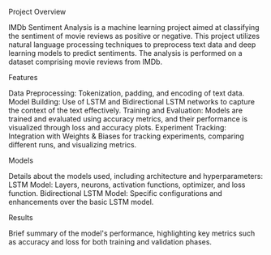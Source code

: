 Project Overview

IMDb Sentiment Analysis is a machine learning project aimed at classifying the sentiment of movie reviews as positive or negative. This project utilizes natural language processing techniques to preprocess text data and deep learning models to predict sentiments. The analysis is performed on a dataset comprising movie reviews from IMDb.


Features

Data Preprocessing: Tokenization, padding, and encoding of text data.
Model Building: Use of LSTM and Bidirectional LSTM networks to capture the context of the text effectively.
Training and Evaluation: Models are trained and evaluated using accuracy metrics, and their performance is visualized through loss and accuracy plots.
Experiment Tracking: Integration with Weights & Biases for tracking experiments, comparing different runs, and visualizing metrics.


Models

Details about the models used, including architecture and hyperparameters:
LSTM Model: Layers, neurons, activation functions, optimizer, and loss function.
Bidirectional LSTM Model: Specific configurations and enhancements over the basic LSTM model.


Results

Brief summary of the model's performance, highlighting key metrics such as accuracy and loss for both training and validation phases.
